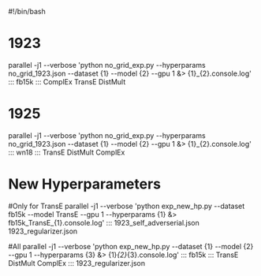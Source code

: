 #!/bin/bash
# 1923
parallel -j1 --verbose 'python no_grid_exp.py --hyperparams no_grid_1923.json --dataset {1} --model {2} --gpu 1 &> {1}_{2}.console.log' ::: fb15k ::: ComplEx TransE DistMult

# 1925
parallel -j1 --verbose 'python no_grid_exp.py --hyperparams no_grid_1923.json --dataset {1} --model {2} --gpu 1 &> {1}_{2}.console.log' ::: wn18 ::: TransE DistMult ComplEx

# New Hyperparameters
#Only for TransE
parallel -j1 --verbose 'python exp_new_hp.py --dataset fb15k --model TransE --gpu 1 --hyperparams {1} &> fb15k_TransE_{1}.console.log' ::: 1923_self_adverserial.json 1923_regularizer.json 

#All
parallel -j1 --verbose 'python exp_new_hp.py --dataset {1} --model {2} --gpu 1  --hyperparams {3} &> {1}_{2}_{3}.console.log' ::: fb15k ::: TransE DistMult ComplEx  ::: 1923_regularizer.json 